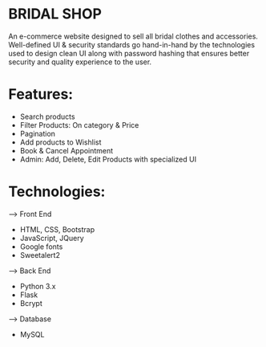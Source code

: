 # BRIDAL SHOP
An e-commerce website designed to sell all bridal clothes and accessories. Well-defined UI & security standards go hand-in-hand by the technologies used to design clean UI along with password hashing that ensures better security and quality experience to the user.

# Features:
- Search products
- Filter Products: On category & Price
- Pagination
- Add products to Wishlist
- Book & Cancel Appointment
- Admin: Add, Delete, Edit Products with specialized UI  

# Technologies:
--> Front End
- HTML, CSS, Bootstrap
- JavaScript, JQuery
- Google fonts
- Sweetalert2

--> Back End
- Python 3.x
- Flask
- Bcrypt

--> Database
- MySQL
